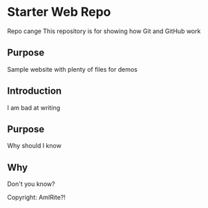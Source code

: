 # Starter Web Repo
Repo cange
This repository is for showing how Git and GitHub work

## Purpose

Sample website with plenty of files for demos

## Introduction

I am bad at writing

## Purpose

Why should I know

## Why

Don't you know?

Copyright: AmIRite?!